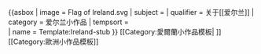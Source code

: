 {{asbox
| image     = Flag of Ireland.svg
| subject   = 
| qualifier = 关于[[爱尔兰]]
| category  = 爱尔兰小作品
| tempsort  =  
| name      = Template:Ireland-stub
}}<noinclude>
[[Category:愛爾蘭小作品模板| ]]
[[Category:歐洲小作品模板]]
</noinclude>